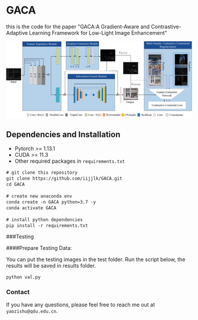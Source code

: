 # GACA
this is the code for the paper "GACA:A Gradient-Aware and Contrastive-Adaptive
Learning Framework for Low-Light Image Enhancement"

<img src="read/fig2.jpg">

## Dependencies and Installation
- Pytorch >= 1.13.1
- CUDA >= 11.3
- Other required packages in `requirements.txt`
```
# git clone this repository 
git clone https://github.com/iijjlk/GACA.git
cd GACA

# create new anaconda env
conda create -n GACA python=3.7 -y
conda activate GACA

# install python dependencies
pip install -r requirements.txt
```

###Testing

####Prepare Testing Data:

You can put the testing images in the test folder. Run the script below, 
the results will be saved in results folder.

```
python val.py 
```



### Contact
If you have any questions, please feel free to reach me out at `yaozishu@qdu.edu.cn`. 


